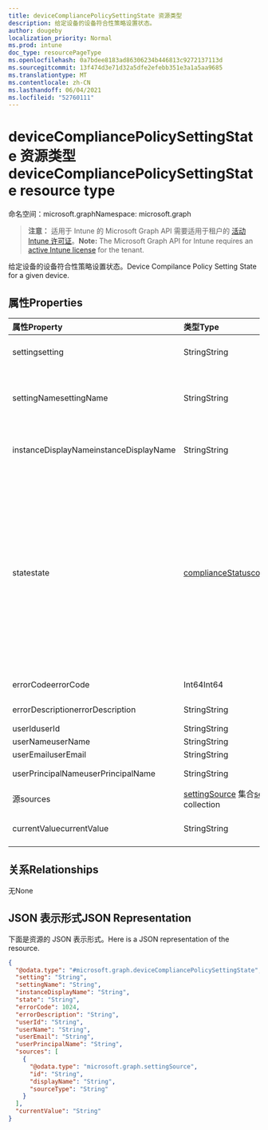 ```yaml
---
title: deviceCompliancePolicySettingState 资源类型
description: 给定设备的设备符合性策略设置状态。
author: dougeby
localization_priority: Normal
ms.prod: intune
doc_type: resourcePageType
ms.openlocfilehash: 0a7bdee8183ad86306234b446813c9272137113d
ms.sourcegitcommit: 13f474d3e71d32a5dfe2efebb351e3a1a5aa9685
ms.translationtype: MT
ms.contentlocale: zh-CN
ms.lasthandoff: 06/04/2021
ms.locfileid: "52760111"
---
```

# <a name="devicecompliancepolicysettingstate-resource-type"></a><span data-ttu-id="353ef-103">deviceCompliancePolicySettingState 资源类型</span><span class="sxs-lookup"><span data-stu-id="353ef-103">deviceCompliancePolicySettingState resource type</span></span>

<span data-ttu-id="353ef-104">命名空间：microsoft.graph</span><span class="sxs-lookup"><span data-stu-id="353ef-104">Namespace: microsoft.graph</span></span>

> <span data-ttu-id="353ef-105">**注意：** 适用于 Intune 的 Microsoft Graph API 需要适用于租户的 [活动 Intune 许可证](https://go.microsoft.com/fwlink/?linkid=839381)。</span><span class="sxs-lookup"><span data-stu-id="353ef-105">**Note:** The Microsoft Graph API for Intune requires an [active Intune license](https://go.microsoft.com/fwlink/?linkid=839381) for the tenant.</span></span>

<span data-ttu-id="353ef-106">给定设备的设备符合性策略设置状态。</span><span class="sxs-lookup"><span data-stu-id="353ef-106">Device Compilance Policy Setting State for a given device.</span></span>

## <a name="properties"></a><span data-ttu-id="353ef-107">属性</span><span class="sxs-lookup"><span data-stu-id="353ef-107">Properties</span></span>
|<span data-ttu-id="353ef-108">属性</span><span class="sxs-lookup"><span data-stu-id="353ef-108">Property</span></span>|<span data-ttu-id="353ef-109">类型</span><span class="sxs-lookup"><span data-stu-id="353ef-109">Type</span></span>|<span data-ttu-id="353ef-110">说明</span><span class="sxs-lookup"><span data-stu-id="353ef-110">Description</span></span>|
|:---|:---|:---|
|<span data-ttu-id="353ef-111">setting</span><span class="sxs-lookup"><span data-stu-id="353ef-111">setting</span></span>|<span data-ttu-id="353ef-112">String</span><span class="sxs-lookup"><span data-stu-id="353ef-112">String</span></span>|<span data-ttu-id="353ef-113">报告的设置</span><span class="sxs-lookup"><span data-stu-id="353ef-113">The setting that is being reported</span></span>|
|<span data-ttu-id="353ef-114">settingName</span><span class="sxs-lookup"><span data-stu-id="353ef-114">settingName</span></span>|<span data-ttu-id="353ef-115">String</span><span class="sxs-lookup"><span data-stu-id="353ef-115">String</span></span>|<span data-ttu-id="353ef-116">报告的本地化/用户友好设置名称</span><span class="sxs-lookup"><span data-stu-id="353ef-116">Localized/user friendly setting name that is being reported</span></span>|
|<span data-ttu-id="353ef-117">instanceDisplayName</span><span class="sxs-lookup"><span data-stu-id="353ef-117">instanceDisplayName</span></span>|<span data-ttu-id="353ef-118">String</span><span class="sxs-lookup"><span data-stu-id="353ef-118">String</span></span>|<span data-ttu-id="353ef-119">报告的设置实例的名称。</span><span class="sxs-lookup"><span data-stu-id="353ef-119">Name of setting instance that is being reported.</span></span>|
|<span data-ttu-id="353ef-120">state</span><span class="sxs-lookup"><span data-stu-id="353ef-120">state</span></span>|[<span data-ttu-id="353ef-121">complianceStatus</span><span class="sxs-lookup"><span data-stu-id="353ef-121">complianceStatus</span></span>](../resources/intune-shared-compliancestatus.md)|<span data-ttu-id="353ef-122">设置的合规性状态。</span><span class="sxs-lookup"><span data-stu-id="353ef-122">The compliance state of the setting.</span></span> <span data-ttu-id="353ef-123">可取值为：`unknown`、`notApplicable`、`compliant`、`remediated`、`nonCompliant`、`error`、`conflict`、`notAssigned`。</span><span class="sxs-lookup"><span data-stu-id="353ef-123">Possible values are: `unknown`, `notApplicable`, `compliant`, `remediated`, `nonCompliant`, `error`, `conflict`, `notAssigned`.</span></span>|
|<span data-ttu-id="353ef-124">errorCode</span><span class="sxs-lookup"><span data-stu-id="353ef-124">errorCode</span></span>|<span data-ttu-id="353ef-125">Int64</span><span class="sxs-lookup"><span data-stu-id="353ef-125">Int64</span></span>|<span data-ttu-id="353ef-126">设置的错误代码</span><span class="sxs-lookup"><span data-stu-id="353ef-126">Error code for the setting</span></span>|
|<span data-ttu-id="353ef-127">errorDescription</span><span class="sxs-lookup"><span data-stu-id="353ef-127">errorDescription</span></span>|<span data-ttu-id="353ef-128">String</span><span class="sxs-lookup"><span data-stu-id="353ef-128">String</span></span>|<span data-ttu-id="353ef-129">错误说明</span><span class="sxs-lookup"><span data-stu-id="353ef-129">Error description</span></span>|
|<span data-ttu-id="353ef-130">userId</span><span class="sxs-lookup"><span data-stu-id="353ef-130">userId</span></span>|<span data-ttu-id="353ef-131">String</span><span class="sxs-lookup"><span data-stu-id="353ef-131">String</span></span>|<span data-ttu-id="353ef-132">UserId</span><span class="sxs-lookup"><span data-stu-id="353ef-132">UserId</span></span>|
|<span data-ttu-id="353ef-133">userName</span><span class="sxs-lookup"><span data-stu-id="353ef-133">userName</span></span>|<span data-ttu-id="353ef-134">String</span><span class="sxs-lookup"><span data-stu-id="353ef-134">String</span></span>|<span data-ttu-id="353ef-135">UserName</span><span class="sxs-lookup"><span data-stu-id="353ef-135">UserName</span></span>|
|<span data-ttu-id="353ef-136">userEmail</span><span class="sxs-lookup"><span data-stu-id="353ef-136">userEmail</span></span>|<span data-ttu-id="353ef-137">String</span><span class="sxs-lookup"><span data-stu-id="353ef-137">String</span></span>|<span data-ttu-id="353ef-138">UserEmail</span><span class="sxs-lookup"><span data-stu-id="353ef-138">UserEmail</span></span>|
|<span data-ttu-id="353ef-139">userPrincipalName</span><span class="sxs-lookup"><span data-stu-id="353ef-139">userPrincipalName</span></span>|<span data-ttu-id="353ef-140">String</span><span class="sxs-lookup"><span data-stu-id="353ef-140">String</span></span>|<span data-ttu-id="353ef-141">UserPrincipalName。</span><span class="sxs-lookup"><span data-stu-id="353ef-141">UserPrincipalName.</span></span>|
|<span data-ttu-id="353ef-142">源</span><span class="sxs-lookup"><span data-stu-id="353ef-142">sources</span></span>|<span data-ttu-id="353ef-143">[settingSource](../resources/intune-deviceconfig-settingsource.md) 集合</span><span class="sxs-lookup"><span data-stu-id="353ef-143">[settingSource](../resources/intune-deviceconfig-settingsource.md) collection</span></span>|<span data-ttu-id="353ef-144">参与策略</span><span class="sxs-lookup"><span data-stu-id="353ef-144">Contributing policies</span></span>|
|<span data-ttu-id="353ef-145">currentValue</span><span class="sxs-lookup"><span data-stu-id="353ef-145">currentValue</span></span>|<span data-ttu-id="353ef-146">String</span><span class="sxs-lookup"><span data-stu-id="353ef-146">String</span></span>|<span data-ttu-id="353ef-147">设备上设置的当前值</span><span class="sxs-lookup"><span data-stu-id="353ef-147">Current value of setting on device</span></span>|

## <a name="relationships"></a><span data-ttu-id="353ef-148">关系</span><span class="sxs-lookup"><span data-stu-id="353ef-148">Relationships</span></span>
<span data-ttu-id="353ef-149">无</span><span class="sxs-lookup"><span data-stu-id="353ef-149">None</span></span>

## <a name="json-representation"></a><span data-ttu-id="353ef-150">JSON 表示形式</span><span class="sxs-lookup"><span data-stu-id="353ef-150">JSON Representation</span></span>
<span data-ttu-id="353ef-151">下面是资源的 JSON 表示形式。</span><span class="sxs-lookup"><span data-stu-id="353ef-151">Here is a JSON representation of the resource.</span></span>
<!-- {
  "blockType": "resource",
  "@odata.type": "microsoft.graph.deviceCompliancePolicySettingState"
}
-->
``` json
{
  "@odata.type": "#microsoft.graph.deviceCompliancePolicySettingState",
  "setting": "String",
  "settingName": "String",
  "instanceDisplayName": "String",
  "state": "String",
  "errorCode": 1024,
  "errorDescription": "String",
  "userId": "String",
  "userName": "String",
  "userEmail": "String",
  "userPrincipalName": "String",
  "sources": [
    {
      "@odata.type": "microsoft.graph.settingSource",
      "id": "String",
      "displayName": "String",
      "sourceType": "String"
    }
  ],
  "currentValue": "String"
}
```




